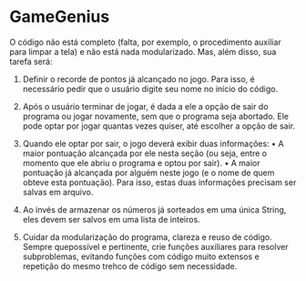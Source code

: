 # GameGenius

O código não está completo (falta, por exemplo, o procedimento auxiliar para limpar a tela) e não está nada modularizado. Mas, além disso, sua tarefa será:

1. Definir o recorde de pontos já alcançado no jogo. Para isso, é necessário pedir que o usuário digite seu nome no inı́cio do código.

2. Após o usuário terminar de jogar, é dada a ele a opção de sair do programa ou jogar novamente, sem que o programa seja abortado. Ele pode optar por jogar quantas vezes quiser, até escolher a opção de sair.

3. Quando ele optar por sair, o jogo deverá exibir duas informações:
  • A maior pontuação alcançada por ele nesta seção (ou seja, entre o momento que ele abriu o programa e optou por sair).
  • A maior pontuação já alcançada por alguém neste jogo (e o nome de quem obteve esta pontuação). Para isso, estas duas informações precisam ser salvas em arquivo.

4. Ao invés de armazenar os números já sorteados em uma única String, eles devem ser salvos em uma lista de inteiros.

5. Cuidar da modularização do programa, clareza e reuso de código. Sempre quepossı́vel e pertinente, crie funções auxiliares para resolver subproblemas, evitando
funções com código muito extensos e repetição do mesmo trehco de código sem necessidade.
